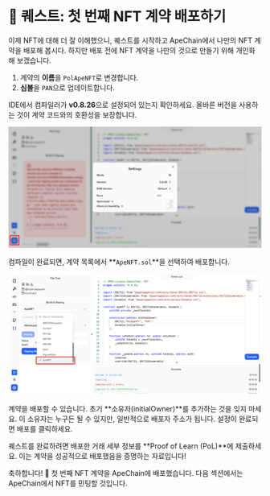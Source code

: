 # 🚀 퀘스트: 첫 번째 NFT 계약 배포하기

이제 NFT에 대해 더 잘 이해했으니, 퀘스트를 시작하고 ApeChain에서 나만의 NFT 계약을 배포해 봅시다. 하지만 배포 전에 NFT 계약을 나만의 것으로 만들기 위해 개인화해 보겠습니다.

1. 계약의 **이름**을 `PolApeNFT`로 변경합니다.
2. **심볼**을 `PAN`으로 업데이트합니다.

IDE에서 컴파일러가 **v0.8.26**으로 설정되어 있는지 확인하세요. 올바른 버전을 사용하는 것이 계약 코드와의 호환성을 보장합니다.

![](https://raw.githubusercontent.com/POLearn/build-on-apechain/refs/heads/master/content/assets/images/nft_version.png)

컴파일이 완료되면, 계약 목록에서 **`ApeNFT.sol`**을 선택하여 배포합니다.

![](https://raw.githubusercontent.com/POLearn/build-on-apechain/refs/heads/master/content/assets/images/nft_select.png)

계약을 배포할 수 있습니다. 초기 **소유자(initialOwner)**를 추가하는 것을 잊지 마세요. 이 소유자는 누구든 될 수 있지만, 일반적으로 배포자 주소가 됩니다. 설정이 완료되면 배포를 클릭하세요.

퀘스트를 완료하려면 배포한 거래 세부 정보를 **Proof of Learn (PoL)**에 제출하세요. 이는 계약을 성공적으로 배포했음을 증명하는 자료입니다!

축하합니다! 🎉 첫 번째 NFT 계약을 ApeChain에 배포했습니다. 다음 섹션에서는 ApeChain에서 NFT를 민팅할 것입니다.